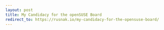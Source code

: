 ```yaml
---
layout: post
title: My Candidacy for the openSUSE Board
redirect_to: https://rusnak.io/my-candidacy-for-the-opensuse-board/
---
```

